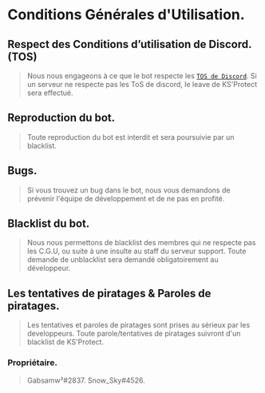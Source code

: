 # Conditions Générales d'Utilisation.

## Respect des Conditions d’utilisation de Discord. (TOS)
> Nous nous engageons à ce que le bot respecte les [`TOS de Discord`](https://discord.com/terms).
> Si un serveur ne respecte pas les ToS de discord, le leave de KS'Protect sera effectué.

## Reproduction du bot.
> Toute reproduction du bot est interdit et sera poursuivie par un blacklist.

## Bugs.
> Si vous trouvez un bug dans le bot, nous vous demandons de prévenir l'équipe de développement et de ne pas en profité.


## Blacklist du bot.
> Nous nous permettons de blacklist des membres qui ne respecte pas les C.G.U, ou suite à une insulte au staff du serveur support.
> Toute demande de unblacklist sera demandé obligatoirement au développeur.

## Les tentatives de piratages & Paroles de piratages.
> Les tentatives et paroles de piratages sont prises au sérieux par les developpeurs. Toute parole/tentatives de piratages suivront d'un blacklist de KS'Protect.


### Propriétaire.
> Gabsamw²#2837.
> Snow_Sky#4526.



